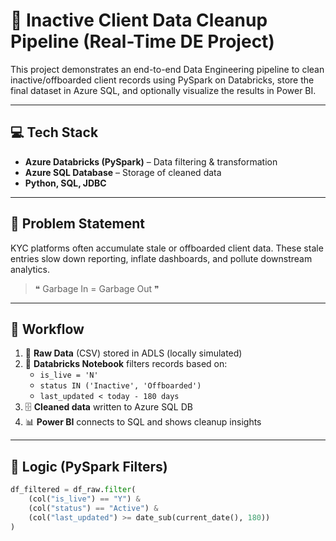 # 🧼 Inactive Client Data Cleanup Pipeline (Real-Time DE Project)

This project demonstrates an end-to-end Data Engineering pipeline to clean inactive/offboarded client records using PySpark on Databricks, store the final dataset in Azure SQL, and optionally visualize the results in Power BI.

---

## 💻 Tech Stack
- **Azure Databricks (PySpark)** – Data filtering & transformation
- **Azure SQL Database** – Storage of cleaned data
- **Python, SQL, JDBC**

---

## 📌 Problem Statement

KYC platforms often accumulate stale or offboarded client data. These stale entries slow down reporting, inflate dashboards, and pollute downstream analytics.

> ❝ Garbage In = Garbage Out ❞

---

## 🔁 Workflow

1. 🧾 **Raw Data** (CSV) stored in ADLS (locally simulated)
2. 🔄 **Databricks Notebook** filters records based on:
   - `is_live = 'N'`
   - `status IN ('Inactive', 'Offboarded')`
   - `last_updated < today - 180 days`
3. 🗄️ **Cleaned data** written to Azure SQL DB
4. 📊 **Power BI** connects to SQL and shows cleanup insights

---

## 🧠 Logic (PySpark Filters)

```python
df_filtered = df_raw.filter(
    (col("is_live") == "Y") &
    (col("status") == "Active") &
    (col("last_updated") >= date_sub(current_date(), 180))
)
